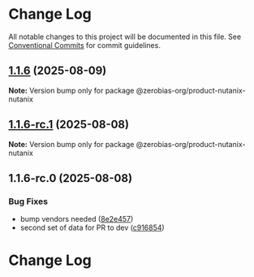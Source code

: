 # Change Log

All notable changes to this project will be documented in this file.
See [Conventional Commits](https://conventionalcommits.org) for commit guidelines.

## [1.1.6](https://github.com/zerobias-org/product/compare/@zerobias-org/product-nutanix-nutanix@1.1.6-rc.1...@zerobias-org/product-nutanix-nutanix@1.1.6) (2025-08-09)

**Note:** Version bump only for package @zerobias-org/product-nutanix-nutanix





## [1.1.6-rc.1](https://github.com/zerobias-org/product/compare/@zerobias-org/product-nutanix-nutanix@1.1.6-rc.0...@zerobias-org/product-nutanix-nutanix@1.1.6-rc.1) (2025-08-08)

**Note:** Version bump only for package @zerobias-org/product-nutanix-nutanix





## 1.1.6-rc.0 (2025-08-08)


### Bug Fixes

* bump vendors needed ([8e2e457](https://github.com/zerobias-org/product/commit/8e2e457e0b5d7141a05e8f2c178bc2854f2b7178))
* second set of data for PR to dev ([c916854](https://github.com/zerobias-org/product/commit/c916854bcf229b1c2042ffdea18472d66a061aaf))





# Change Log
